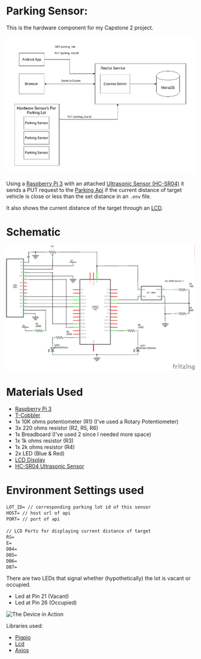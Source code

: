 # Parking Sensor:

This is the hardware component for my Capstone 2 project.

![System Architecture](assets/System-architecture.png)

Using a [Raspberry Pi 3][rpi3] with an attached [Ultrasonic Sensor (HC-SR04)][ultrasonic-sensor] it sends a PUT request to the [Parking Api][api] if the current distance of target vehicle is close or less than the set distance in an `.env` file.

It also shows the current distance of the target through an [LCD][lcd].

# Schematic

![Schematic](assets/schematic.png)

# Materials Used

* [Raspberry Pi 3][rpi3]
* [T-Cobbler][cobbler]
* 1x 10K ohms potentiometer (R1) (I've used a Rotary Potentiometer)
* 3x 220 ohms resistor (R2, R5, R6)
* 1x Breadboard (I've used 2 since I needed more space)
* 1x 1k ohms resistor (R3)
* 1x 2k ohms resistor (R4)
* 2x LED (Blue & Red)
* [LCD Display][lcd]
* [HC-SR04 Ultrasonic Sensor][ultrasonic-sensor]

# Environment Settings used

    LOT_ID= // corresponding parking lot id of this sensor
    HOST= // host url of api
    PORT= // port of api

    // LCD Ports for displaying current distance of target
    RS=
    E=
    DB4=
    DB5=
    DB6=
    DB7=

There are two LEDs that signal whether (hypothetically) the lot is vacant or occupied.

* Led at Pin 21 (Vacant)
* Led at Pin 26 (Occupied)

![The Device in Action][gif]

Libraries used:

* [Pigpio][pigpio] 
* [Lcd][lcd]
* [Axios][axios] 

[lcd]: https://github.com/fivdi/lcd
[ultrasonic-sensor]: https://to-be-added
[pigpio]: https://github.com/fivdi/pigpio
[axios]: https://to-be-added
[gif]: assets/in-action.gif
[rpi3]: https://www.raspberrypi.org/products/raspberry-pi-3-model-b/
[api]: https://github.com/Pofay/parking-app-api
[cobbler]: https://www.adafruit.com/product/2028
